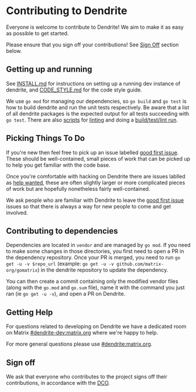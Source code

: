 # Contributing to Dendrite

Everyone is welcome to contribute to Dendrite! We aim to make it as easy as
possible to get started.

Please ensure that you sign off your contributions! See [Sign Off](#sign-off)
section below.

## Getting up and running

See [INSTALL.md](INSTALL.md) for instructions on setting up a running dev
instance of dendrite, and [CODE_STYLE.md](CODE_STYLE.md) for the code style
guide.

We use `go mod` for managing our dependencies, so `go build` and `go test` is how
to build dendrite and run the unit tests respectively. Be aware that a list of
all dendrite packages is the expected output for all tests succeeding with `go
test`. There are also [scripts](scripts) for [linting](scripts/find-lint.sh)
and doing a [build/test/lint run](scripts/build-test-lint.sh).


## Picking Things To Do

If you're new then feel free to pick up an issue labelled [good first issue](https://github.com/matrix-org/dendrite/labels/good%20first%20issue).
These should be well-contained, small pieces of work that can be picked up to
help you get familiar with the code base.

Once you're comfortable with hacking on Dendrite there are issues lablled as
[help wanted](https://github.com/matrix-org/dendrite/labels/help%20wanted), these
are often slightly larger or more complicated pieces of work but are hopefully
nonetheless fairly well-contained.

We ask people who are familiar with Dendrite to leave the [good first issue](https://github.com/matrix-org/dendrite/labels/good%20first%20issue)
issues so that there is always a way for new people to come and get involved.

## Contributing to dependencies

Dependencies are located in `vendor` and are managed by `go mod`. If you need
to make some changes in those directories, you first need to open a PR in the
dependency repository. Once your PR is merged, you need to run `go get -u -v
$repo_url` (example: `go get -u -v github.com/matrix-org/gomatrix`)
in the dendrite repository to update the dependency.

You can then create a commit containing only the modified vendor files (along
with the `go.mod` and `go.sum` file), name it with the command you just ran
(ie `go get -u -v`), and open a PR on Dendrite.

## Getting Help

For questions related to developing on Dendrite we have a dedicated room on
Matrix [#dendrite-dev:matrix.org](https://matrix.to/#/#dendrite-dev:matrix.org)
where we're happy to help.

For more general questions please use [#dendrite:matrix.org](https://matrix.to/#/#dendrite:matrix.org).

## Sign off

We ask that everyone who contributes to the project signs off their
contributions, in accordance with the [DCO](https://github.com/matrix-org/matrix-doc/blob/master/CONTRIBUTING.rst#sign-off).
